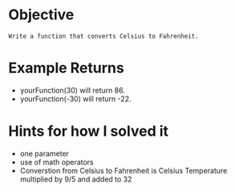 # Objective
    Write a function that converts Celsius to Fahrenheit.

# Example Returns
* yourFunction(30) will return 86.
* yourFunction(-30) will return -22.

# Hints for how I solved it
* one parameter
* use of math operators
* Converstion from Celsius to Fahrenheit is Celsius Temperature multiplied by 9/5 and added to 32